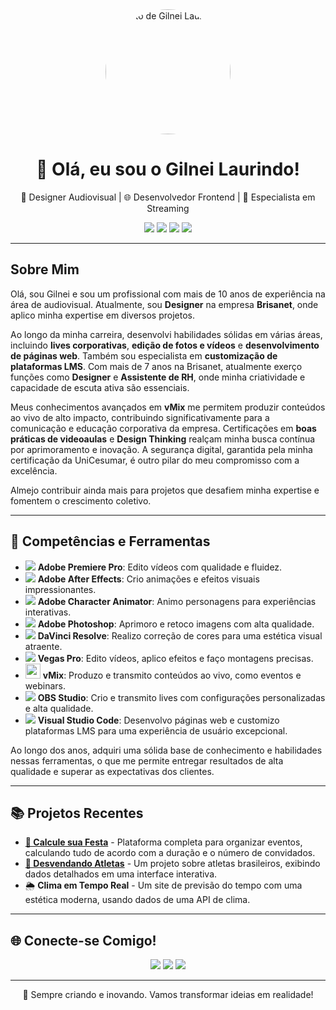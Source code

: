 <div align="center">
  <img src="https://your-profile-image-link.png" width="200" style="border-radius: 50%;" alt="Foto de Gilnei Laurindo">
</div>

<h1 align="center">👋 Olá, eu sou o Gilnei Laurindo!</h1>

<p align="center">
  🎨 Designer Audiovisual | 🌐 Desenvolvedor Frontend | 🎥 Especialista em Streaming
</p>

<p align="center">
  <a href="https://www.linkedin.com/in/gilnei-laurindo/"><img src="https://img.shields.io/badge/-LinkedIn-0077B5?style=flat-square&logo=linkedin&logoColor=white"></a>
  <a href="https://gilneilaurindo.github.io/"><img src="https://img.shields.io/badge/-Portfólio-0000FF?style=flat-square&logo=world&logoColor=white"></a>
  <a href="https://www.instagram.com/gilneycriative/"><img src="https://img.shields.io/badge/-Instagram-E4405F?style=flat-square&logo=instagram&logoColor=white"></a>
  <a href="mailto:your-email@example.com"><img src="https://img.shields.io/badge/-Email-D14836?style=flat-square&logo=gmail&logoColor=white"></a>
</p>

---

## Sobre Mim

Olá, sou Gilnei e sou um profissional com mais de 10 anos de experiência na área de audiovisual. Atualmente, sou **Designer** na empresa **Brisanet**, onde aplico minha expertise em diversos projetos.

Ao longo da minha carreira, desenvolvi habilidades sólidas em várias áreas, incluindo **lives corporativas**, **edição de fotos e vídeos** e **desenvolvimento de páginas web**. Também sou especialista em **customização de plataformas LMS**. Com mais de 7 anos na Brisanet, atualmente exerço funções como **Designer** e **Assistente de RH**, onde minha criatividade e capacidade de escuta ativa são essenciais.

Meus conhecimentos avançados em **vMix** me permitem produzir conteúdos ao vivo de alto impacto, contribuindo significativamente para a comunicação e educação corporativa da empresa. Certificações em **boas práticas de videoaulas** e **Design Thinking** realçam minha busca contínua por aprimoramento e inovação. A segurança digital, garantida pela minha certificação da UniCesumar, é outro pilar do meu compromisso com a excelência.

Almejo contribuir ainda mais para projetos que desafiem minha expertise e fomentem o crescimento coletivo.

---

## 🔧 Competências e Ferramentas

- <img src="https://img.icons8.com/color/24/000000/adobe-premiere-pro.png" /> **Adobe Premiere Pro**: Edito vídeos com qualidade e fluidez.
- <img src="https://img.icons8.com/color/24/000000/adobe-after-effects.png" /> **Adobe After Effects**: Crio animações e efeitos visuais impressionantes.
- <img src="https://img.icons8.com/color/24/000000/adobe-character-animator.png" /> **Adobe Character Animator**: Animo personagens para experiências interativas.
- <img src="https://img.icons8.com/color/24/000000/adobe-photoshop.png" /> **Adobe Photoshop**: Aprimoro e retoco imagens com alta qualidade.
- <img src="https://img.icons8.com/color/24/000000/davinci-resolve.png" /> **DaVinci Resolve**: Realizo correção de cores para uma estética visual atraente.
- <img src="https://img.icons8.com/color/24/000000/sony-vegas.png" /> **Vegas Pro**: Edito vídeos, aplico efeitos e faço montagens precisas.
- <img src="https://upload.wikimedia.org/wikipedia/commons/4/4b/Vmix_logo.svg" width="24" /> **vMix**: Produzo e transmito conteúdos ao vivo, como eventos e webinars.
- <img src="https://img.icons8.com/color/24/000000/obs-studio.png" /> **OBS Studio**: Crio e transmito lives com configurações personalizadas e alta qualidade.
- <img src="https://img.icons8.com/color/24/000000/visual-studio-code-2019.png" /> **Visual Studio Code**: Desenvolvo páginas web e customizo plataformas LMS para uma experiência de usuário excepcional.




Ao longo dos anos, adquiri uma sólida base de conhecimento e habilidades nessas ferramentas, o que me permite entregar resultados de alta qualidade e superar as expectativas dos clientes.

---
## 📚 Projetos Recentes

- [**🎉 Calcule sua Festa**](https://github.com/seu_usuario/CalculeSuaFesta) - Plataforma completa para organizar eventos, calculando tudo de acordo com a duração e o número de convidados.
- [**🏅 Desvendando Atletas**](https://github.com/seu_usuario/DesvendandoAtletas) - Um projeto sobre atletas brasileiros, exibindo dados detalhados em uma interface interativa.
- 🌦️ **Clima em Tempo Real** - Um site de previsão do tempo com uma estética moderna, usando dados de uma API de clima.

---

## 🌐 Conecte-se Comigo!

<div align="center">
  <a href="https://www.linkedin.com/in/gilnei-laurindo/"><img src="https://img.shields.io/badge/-LinkedIn-0077B5?style=for-the-badge&logo=linkedin&logoColor=white"></a>
  <a href="https://gilneilaurindo.github.io/"><img src="https://img.shields.io/badge/-Portfólio-0000FF?style=for-the-badge&logo=internet-explorer&logoColor=white"></a>
  <a href="https://www.instagram.com/gilneycriative/"><img src="https://img.shields.io/badge/-Instagram-E4405F?style=for-the-badge&logo=instagram&logoColor=white"></a>
</div>

---

<div align="center">
  <p>👾 Sempre criando e inovando. Vamos transformar ideias em realidade!</p>
</div>
